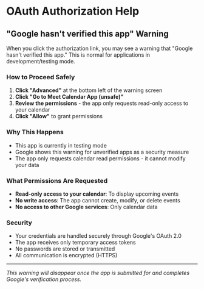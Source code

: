 # OAuth Authorization Help

## "Google hasn't verified this app" Warning

When you click the authorization link, you may see a warning that "Google hasn't verified this app." This is normal for applications in development/testing mode.

### How to Proceed Safely

1. **Click "Advanced"** at the bottom left of the warning screen
2. **Click "Go to Meet Calendar App (unsafe)"** 
3. **Review the permissions** - the app only requests read-only access to your calendar
4. **Click "Allow"** to grant permissions

### Why This Happens

- This app is currently in testing mode
- Google shows this warning for unverified apps as a security measure
- The app only requests calendar read permissions - it cannot modify your data

### What Permissions Are Requested

- **Read-only access to your calendar**: To display upcoming events
- **No write access**: The app cannot create, modify, or delete events
- **No access to other Google services**: Only calendar data

### Security

- Your credentials are handled securely through Google's OAuth 2.0
- The app receives only temporary access tokens
- No passwords are stored or transmitted
- All communication is encrypted (HTTPS)

---

*This warning will disappear once the app is submitted for and completes Google's verification process.*
